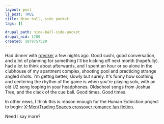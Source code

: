 ```yaml
--- 
layout: post
lj_post: TRUE
title: Nine ball, side pocket.
tags: []

drupal_path: nine-ball-side-pocket
drupal_nid: 1789
created: 1078757520
---
```

Had dinner with <a href="http://rdecker.livejournal.com">rdecker</a> a few nights ago. Good sushi, good conversation, and a lot of planning for something I'll be kicking off next month (hopefully). had a lot to think about afterwards, and I spent an hour or so alone in the clubhouse of my apartment complex, shooting pool and practicing strange angled shots. I'm gettng better, slowly but surely. It's funny how soothing and centering the rhythm of the game is when you're playing solo, with an old U2 song looping in your headphones. Oldschool songs from Joshua Tree, and the clack of the cue ball. Good times. Good times.

In other news, I think this is reason enough for the Human Extinction project to begin: <a href="http://www.fanfiction.net/read.php?storyid=493207">X-Men/Trading Spaces crossover romance fan fiction.</a>

Need I say more?
